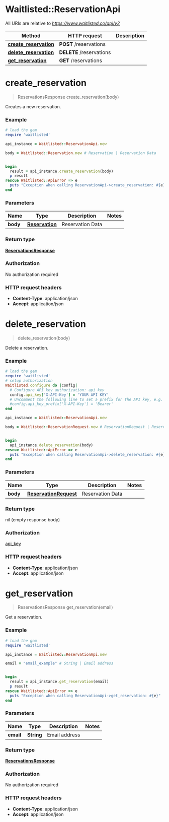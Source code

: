 # Waitlisted::ReservationApi

All URIs are relative to *https://www.waitlisted.co/api/v2*

Method | HTTP request | Description
------------- | ------------- | -------------
[**create_reservation**](ReservationApi.md#create_reservation) | **POST** /reservations | 
[**delete_reservation**](ReservationApi.md#delete_reservation) | **DELETE** /reservations | 
[**get_reservation**](ReservationApi.md#get_reservation) | **GET** /reservations | 


# **create_reservation**
> ReservationsResponse create_reservation(body)



Creates a new reservation.

### Example
```ruby
# load the gem
require 'waitlisted'

api_instance = Waitlisted::ReservationApi.new

body = Waitlisted::Reservation.new # Reservation | Reservation Data


begin
  result = api_instance.create_reservation(body)
  p result
rescue Waitlisted::ApiError => e
  puts "Exception when calling ReservationApi->create_reservation: #{e}"
end
```

### Parameters

Name | Type | Description  | Notes
------------- | ------------- | ------------- | -------------
 **body** | [**Reservation**](Reservation.md)| Reservation Data | 

### Return type

[**ReservationsResponse**](ReservationsResponse.md)

### Authorization

No authorization required

### HTTP request headers

 - **Content-Type**: application/json
 - **Accept**: application/json



# **delete_reservation**
> delete_reservation(body)



Delete a reservation.

### Example
```ruby
# load the gem
require 'waitlisted'
# setup authorization
Waitlisted.configure do |config|
  # Configure API key authorization: api_key
  config.api_key['X-API-Key'] = 'YOUR API KEY'
  # Uncomment the following line to set a prefix for the API key, e.g. 'Bearer' (defaults to nil)
  #config.api_key_prefix['X-API-Key'] = 'Bearer'
end

api_instance = Waitlisted::ReservationApi.new

body = Waitlisted::ReservationRequest.new # ReservationRequest | Reservation Data


begin
  api_instance.delete_reservation(body)
rescue Waitlisted::ApiError => e
  puts "Exception when calling ReservationApi->delete_reservation: #{e}"
end
```

### Parameters

Name | Type | Description  | Notes
------------- | ------------- | ------------- | -------------
 **body** | [**ReservationRequest**](ReservationRequest.md)| Reservation Data | 

### Return type

nil (empty response body)

### Authorization

[api_key](../README.md#api_key)

### HTTP request headers

 - **Content-Type**: application/json
 - **Accept**: application/json



# **get_reservation**
> ReservationsResponse get_reservation(email)



Get a reservation.

### Example
```ruby
# load the gem
require 'waitlisted'

api_instance = Waitlisted::ReservationApi.new

email = "email_example" # String | Email address


begin
  result = api_instance.get_reservation(email)
  p result
rescue Waitlisted::ApiError => e
  puts "Exception when calling ReservationApi->get_reservation: #{e}"
end
```

### Parameters

Name | Type | Description  | Notes
------------- | ------------- | ------------- | -------------
 **email** | **String**| Email address | 

### Return type

[**ReservationsResponse**](ReservationsResponse.md)

### Authorization

No authorization required

### HTTP request headers

 - **Content-Type**: application/json
 - **Accept**: application/json



